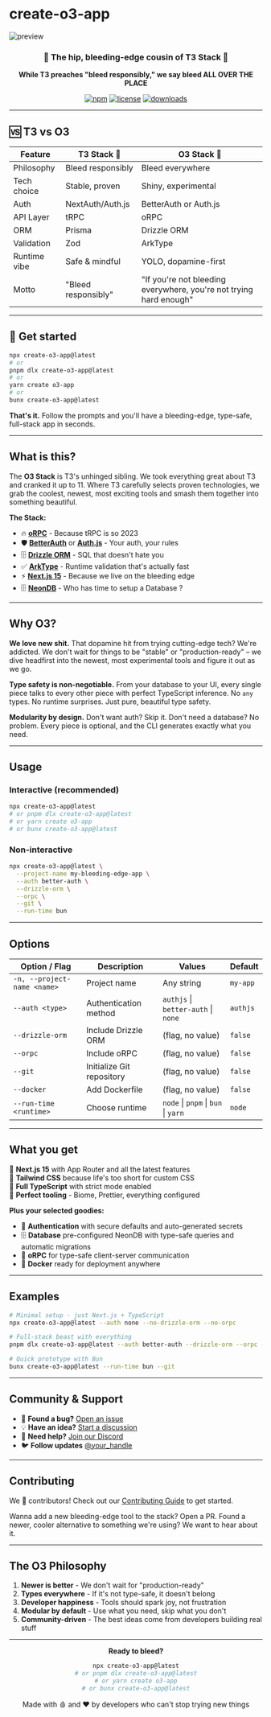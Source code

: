 # create-o3-app
![preview](https://res.cloudinary.com/tonyartz/image/upload/v1755974262/title_l6rwad.png)
<div align="center">
  <h3>🫧 The hip, bleeding-edge cousin of T3 Stack 🫧</h3>
  <p>
    <strong>While T3 preaches "bleed responsibly," we say bleed ALL OVER THE PLACE</strong>
  </p>
  
  [![npm](https://img.shields.io/npm/v/create-o3-app)](https://www.npmjs.com/package/create-o3-app)
  [![license](https://img.shields.io/github/license/your-org/create-o3-app)](LICENSE)
  [![downloads](https://img.shields.io/npm/dm/create-o3-app)](https://npmjs.com/package/create-o3-app)
</div>

---

## 🆚 T3 vs O3

| Feature      | T3 Stack 🧘         | O3 Stack 🫧                                                         |
| ------------ | ------------------- | ------------------------------------------------------------------ |
| Philosophy   | Bleed responsibly   | Bleed everywhere                                                   |
| Tech choice  | Stable, proven      | Shiny, experimental                                                |
| Auth         | NextAuth/Auth.js    | BetterAuth or Auth.js                                              |
| API Layer    | tRPC                | oRPC                                                               |
| ORM          | Prisma              | Drizzle ORM                                                        |
| Validation   | Zod                 | ArkType                                                            |
| Runtime vibe | Safe & mindful      | YOLO, dopamine-first                                               |
| Motto        | "Bleed responsibly" | "If you're not bleeding everywhere, you're not trying hard enough" |

---

## 🚀 Get started

```bash
npx create-o3-app@latest
# or
pnpm dlx create-o3-app@latest
# or
yarn create o3-app
# or
bunx create-o3-app@latest
```

**That's it.** Follow the prompts and you'll have a bleeding-edge, type-safe, full-stack app in seconds.

---

## What is this?

The **O3 Stack** is T3's unhinged sibling. We took everything great about T3 and cranked it up to 11. Where T3 carefully selects proven technologies, we grab the coolest, newest, most exciting tools and smash them together into something beautiful.

**The Stack:**

- 🔥 **[oRPC](https://orpc.unnoq.com/)** - Because tRPC is so 2023
- 🛡️ **[BetterAuth](https://better-auth.com/)** or **[Auth.js](https://authjs.dev/)** - Your auth, your rules
- 🗄️ **[Drizzle ORM](https://orm.drizzle.team/)** - SQL that doesn't hate you
- ✅ **[ArkType](https://arktype.io/)** - Runtime validation that's actually fast
- ⚡ **[Next.js 15](https://nextjs.org/)** - Because we live on the bleeding edge
- 🗄️ **[NeonDB](https://neon.com/)** - Who has time to setup a Database ?

---

## Why O3?

**We love new shit.** That dopamine hit from trying cutting-edge tech? We're addicted. We don't wait for things to be "stable" or "production-ready" – we dive headfirst into the newest, most experimental tools and figure it out as we go.

**Type safety is non-negotiable.** From your database to your UI, every single piece talks to every other piece with perfect TypeScript inference. No `any` types. No runtime surprises. Just pure, beautiful type safety.

**Modularity by design.** Don't want auth? Skip it. Don't need a database? No problem. Every piece is optional, and the CLI generates exactly what you need.

---

## Usage

### Interactive (recommended)

```bash
npx create-o3-app@latest
# or pnpm dlx create-o3-app@latest
# or yarn create o3-app
# or bunx create-o3-app@latest
```

### Non-interactive

```bash
npx create-o3-app@latest \
  --project-name my-bleeding-edge-app \
  --auth better-auth \
  --drizzle-orm \
  --orpc \
  --git \
  --run-time bun
```

---

## Options

| Option / Flag               | Description               | Values                              | Default  |
| --------------------------- | ------------------------- | ----------------------------------- | -------- |
| `-n, --project-name <name>` | Project name              | Any string                          | `my-app` |
| `--auth <type>`             | Authentication method     | `authjs` \| `better-auth` \| `none` | `authjs` |
| `--drizzle-orm`             | Include Drizzle ORM       | (flag, no value)                    | `false`  |
| `--orpc`                    | Include oRPC              | (flag, no value)                    | `false`  |
| `--git`                     | Initialize Git repository | (flag, no value)                    | `false`  |
| `--docker`                  | Add Dockerfile            | (flag, no value)                    | `false`  |
| `--run-time <runtime>`      | Choose runtime            | `node` \| `pnpm` \| `bun` \| `yarn` | `node`   |

---

## What you get

🎯 **Next.js 15** with App Router and all the latest features  
🎨 **Tailwind CSS** because life's too short for custom CSS  
📝 **Full TypeScript** with strict mode enabled  
🔧 **Perfect tooling** - Biome, Prettier, everything configured

**Plus your selected goodies:**

- 🔐 **Authentication** with secure defaults and auto-generated secrets
- 🗄️ **Database** pre-configured NeonDB with type-safe queries and automatic migrations
- 📡 **oRPC** for type-safe client-server communication
- 🐳 **Docker** ready for deployment anywhere

---

## Examples

```bash
# Minimal setup - just Next.js + TypeScript
npx create-o3-app@latest --auth none --no-drizzle-orm --no-orpc

# Full-stack beast with everything
pnpm dlx create-o3-app@latest --auth better-auth --drizzle-orm --orpc --docker

# Quick prototype with Bun
bunx create-o3-app@latest --run-time bun --git
```

---

## Community & Support

- 🐛 **Found a bug?** [Open an issue](https://github.com/your-org/create-o3-app/issues)
- 💡 **Have an idea?** [Start a discussion](https://github.com/your-org/create-o3-app/discussions)
- 💬 **Need help?** [Join our Discord](https://discord.gg/your-invite)
- 🐦 **Follow updates** [@your_handle](https://twitter.com/your_handle)

---

## Contributing

We 💖 contributors! Check out our [Contributing Guide](CONTRIBUTING.md) to get started.

Wanna add a new bleeding-edge tool to the stack? Open a PR. Found a newer, cooler alternative to something we're using? We want to hear about it.

---

## The O3 Philosophy

1. **Newer is better** - We don't wait for "production-ready"
2. **Types everywhere** - If it's not type-safe, it doesn't belong
3. **Developer happiness** - Tools should spark joy, not frustration
4. **Modular by default** - Use what you need, skip what you don't
5. **Community-driven** - The best ideas come from developers building real stuff

---

<div align="center">
  <strong>Ready to bleed?</strong>
  
  ```bash
  npx create-o3-app@latest
  # or pnpm dlx create-o3-app@latest
  # or yarn create o3-app
  # or bunx create-o3-app@latest
  ```
  
  Made with 🩸 and ❤️ by developers who can't stop trying new things
</div>
